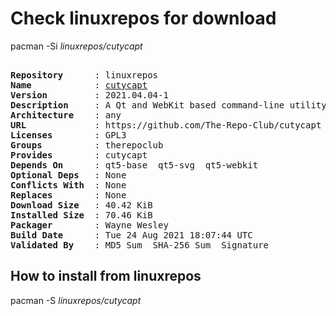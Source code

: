 # Check linuxrepos for download

pacman -Si *linuxrepos/cutycapt*

<div class="highlight"><pre class="highlight"><text>
<b>Repository</b>      : linuxrepos
<b>Name</b>            : <a href="../../x86_64/cutycapt-2021.04.04-1-any.pkg.tar.zst">cutycapt</a>
<b>Version</b>         : 2021.04.04-1
<b>Description</b>     : A Qt and WebKit based command-line utility that captures WebKit's rendering of a web page.
<b>Architecture</b>    : any
<b>URL</b>             : https://github.com/The-Repo-Club/cutycapt
<b>Licenses</b>        : GPL3
<b>Groups</b>          : therepoclub
<b>Provides</b>        : cutycapt
<b>Depends On</b>      : qt5-base  qt5-svg  qt5-webkit
<b>Optional Deps</b>   : None
<b>Conflicts With</b>  : None
<b>Replaces</b>        : None
<b>Download Size</b>   : 40.42 KiB
<b>Installed Size</b>  : 70.46 KiB
<b>Packager</b>        : Wayne Wesley <wayne6324@gmail.com>
<b>Build Date</b>      : Tue 24 Aug 2021 18:07:44 UTC
<b>Validated By</b>    : MD5 Sum  SHA-256 Sum  Signature
</text></pre></div>

## How to install from linuxrepos

pacman -S *linuxrepos/cutycapt*
